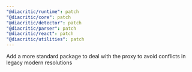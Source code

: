 ```yaml
---
"@diacritic/runtime": patch
"@diacritic/core": patch
"@diacritic/detector": patch
"@diacritic/parser": patch
"@diacritic/react": patch
"@diacritic/utilities": patch
---
```


Add a more standard package to deal with the proxy to avoid conflicts in legacy modern resolutions
